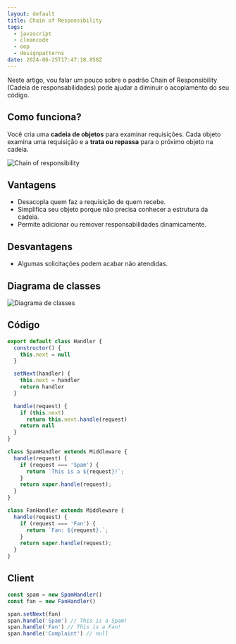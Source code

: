 ```yaml
---
layout: default
title: Chain of Responsibility
tags:
  - javascript
  - cleancode
  - oop
  - designpatterns
date: 2024-06-25T17:47:18.858Z
---
```

Neste artigo, vou falar um pouco sobre o padrão Chain of Responsibility (Cadeia de responsabilidades) pode ajudar a diminuir o acoplamento do seu código.

## Como funciona?

Você cria uma **cadeia de objetos** para examinar requisições. Cada objeto examina uma requisição e a **trata ou repassa** para o próximo objeto na cadeia.

![Chain of responsibility](/img/solution1-en.png)

## Vantagens

* Desacopla quem faz a requisição de quem recebe.
* Simplifica seu objeto porque não precisa conhecer a estrutura da cadeia.
* Permite adicionar ou remover responsabilidades dinamicamente.

## **Desvantagens**

* Algumas solicitações podem acabar não atendidas.

## **Diagrama de classes**

![Diagrama de classes](/img/captura-de-tela-2024-06-25-às-14.48.29.png)

## Código

```jsx
export default class Handler {
  constructor() {
    this.next = null
  }

  setNext(handler) {
    this.next = handler
    return handler
  }

  handle(request) {
    if (this.next)
      return this.next.handle(request)
    return null
  }
}
```

```jsx
class SpamHandler extends Middleware {
  handle(request) {
    if (request === 'Spam') {
      return `This is a ${request}!`;
    }
    return super.handle(request);
  }
}

class FanHandler extends Middleware {
  handle(request) {
    if (request === 'Fan') {
      return `Fan: ${request}.`;
    }
    return super.handle(request);
  }
}
```

## Client

```jsx
const spam = new SpamHandler()
const fan = new FanHandler()

span.setNext(fan)
span.handle('Spam') // This is a Spam!
span.handle('Fan') // This is a Fan!
span.handle('Complaint') // null
```